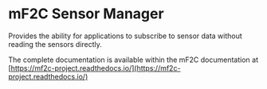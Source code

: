 # mF2C Sensor Manager

Provides the ability for applications to subscribe to sensor data without reading the sensors directly. 

The complete documentation is available within the mF2C documentation at 
[https://mf2c-project.readthedocs.io/](https://mf2c-project.readthedocs.io/)